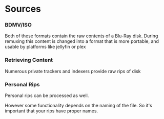 # Sources

### BDMV/ISO

Both of these formats contain the raw contents of a Blu-Ray disk. During remuxing this content is changed into a format that is more portable, and usable by platforms like jellyfin or plex



### Retrieving Content

Numerous private trackers and indexers provide raw rips of disk

### Personal Rips

Personal rips can be processed as well.

However some functionality depends on the naming of the file. So it's important that your rips have proper names.

